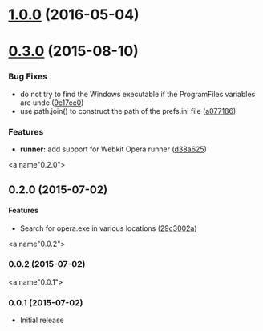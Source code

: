 <a name="1.0.0"></a>
# [1.0.0](https://github.com/karma-runner/karma-opera-launcher/compare/v0.3.0...v1.0.0) (2016-05-04)




<a name="0.3.0"></a>
# [0.3.0](https://github.com/karma-runner/karma-opera-launcher/compare/v0.2.0...v0.3.0) (2015-08-10)


### Bug Fixes

* do not try to find the Windows executable if the ProgramFiles variables are unde ([9c17cc0](https://github.com/karma-runner/karma-opera-launcher/commit/9c17cc0))
* use path.join() to construct the path of the prefs.ini file ([a077186](https://github.com/karma-runner/karma-opera-launcher/commit/a077186))

### Features

* **runner:** add support for Webkit Opera runner ([d38a625](https://github.com/karma-runner/karma-opera-launcher/commit/d38a625))



<a name"0.2.0"></a>
## 0.2.0 (2015-07-02)


#### Features

* Search for opera.exe in various locations ([29c3002a](https://github.com/karma-runner/karma-opera-launcher/commit/29c3002a))


<a name"0.0.2"></a>
### 0.0.2 (2015-07-02)


<a name"0.0.1"></a>
### 0.0.1 (2015-07-02)

* Initial release
